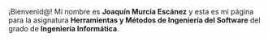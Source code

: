 ¡Bienvenid@! Mi nombre es **Joaquín Murcia Escánez** y esta es mi página para la asignatura **Herramientas y Métodos de Ingeniería del Software** del grado de **Ingeniería Informática**.
